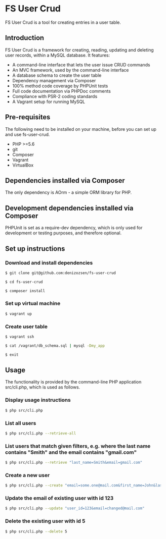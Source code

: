 # FS User Crud

FS User Crud is a tool for creating entries in a user table.

## Introduction

FS User Crud is a framework for creating, reading, updating and deleting user records, within a MySQL database.
It features:

* A command-line interface that lets the user issue CRUD commands
* An MVC framework, used by the command-line interface
* A database schema to create the user table
* Dependency management via Composer
* 100% method code coverage by PHPUnit tests
* Full code documentation via PHPDoc comments
* Compliance with PSR-2 coding standards
* A Vagrant setup for running MySQL

## Pre-requisites

The following need to be installed on your machine, before you can set up and use fs-user-crud.

* PHP >=5.6
* git
* Composer
* Vagrant
* VirtualBox

## Dependencies installed via Composer

The only dependency is AOrm - a simple ORM library for PHP.

## Development dependencies installed via Composer

PHPUnit is set as a require-dev dependency, which is only used for development or testing purposes, and therefore
optional.

## Set up instructions

### Download and install dependencies
```bash
$ git clone git@github.com:denizozsen/fs-user-crud

$ cd fs-user-crud

$ composer install
```

### Set up virtual machine
```bash
$ vagrant up
```

### Create user table
```bash
$ vagrant ssh

$ cat /vagrant/db_schema.sql | mysql -Dmy_app

$ exit
```

## Usage

The functionality is provided by the command-line PHP application src/cli.php, which is used as follows.

### Display usage instructions
```bash
$ php src/cli.php
```

### List all users
```bash
$ php src/cli.php --retrieve-all
```

### List users that match given filters, e.g. where the last name contains "Smith" and the email contains "gmail.com"
```bash
$ php src/cli.php --retrieve "last_name=Smith&email=gmail.com"
```

### Create a new user
```bash
$ php src/cli.php --create "email=some.one@mail.com&first_name=John&last_name=Doe&password=hardT0Gue55"
```

### Update the email of existing user with id 123
```bash
$ php src/cli.php --update "user_id=123&email=changed@mail.com"
```

### Delete the existing user with id 5
```bash
$ php src/cli.php --delete 5
```
